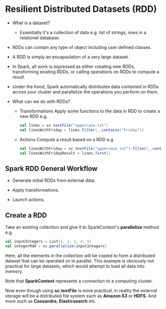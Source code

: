 # Resilient Distributed Datasets (RDD)

- What is a dataset?
  - Essentially it's a collection of data e.g. list of strings, rows in a relational database.
  
- RDDs can contain any type of object including user defined classes.

- A RDD is simply an encapsulation of a very large dataset.
  
- In Spark, all work is expressed as either creating new RDDs, transforming existing RDDs, or calling operations on RDDs to compute a result.

- Under the hood, Spark automatically distributes data contained in RDDs across your cluster and parallelize the operations you perform on them.

- What can we do with RDDs?
  - Transformations
    Apply some functions to the data in RDD to create a new RDD e.g.
    
    ```scala
    val lines = sc.textFile("uppercase.txt")
    val linesWithFriday = lines.filter(_.contains("Friday"))
    ```
  
  - Actions
    Compute a result based on a RDD e.g.
    
    ```scala
    val linesWithFriday = sc.textFile("uppercase.txt").filter(_.contains("Friday"))
    val linesWithFridayResult = lines.first()
    ```
    
## Spark RDD General Workflow

- Generate initial RDDs from external data.

- Apply transformations.

- Launch actions.

## Create a RDD

Take an existing collection and give it to SparkContext's **parallelize** method e.g.

```scala
val inputIntegers = List(1, 2, 3, 4, 5)
val integerRdd = sc.parallelize(inputIntegers)
```

Here, all the elements in the collection will be copied to form a distributed dataset that can be operated on in parallel.
This example is obviously not practical for large datasets, which would attempt to load all data into memory.

Note that **SparkContext** represents a connection to a computing cluster.

Now even though using **sc.textFile** is more practical, in reality the external storage will be a distributed file system such as **Amazon S3** or **HDFS**.
And more such as **Cassandra**, **Elasticsearch** etc.